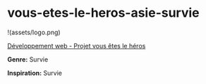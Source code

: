 # vous-etes-le-heros-asie-survie

!(assets/logo.png)

[Développement web - Projet vous êtes le héros](https://smnarnold.com/projets/vous-etes-le-heros)

**Genre:** Survie

**Inspiration:** Survie
